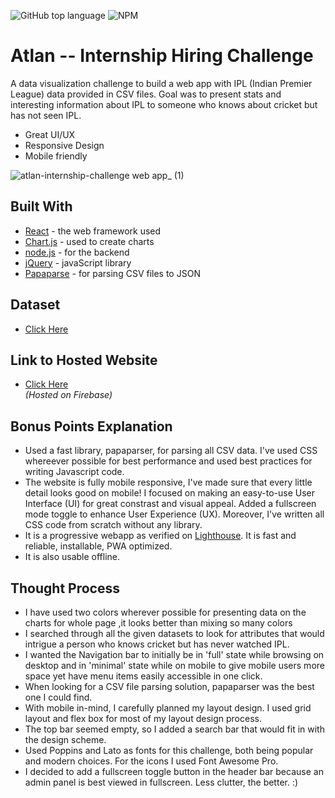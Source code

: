 ![GitHub top language](https://img.shields.io/github/languages/top/aakash2408/Atlan---Internship-Challenge) ![NPM](https://img.shields.io/npm/l/npm)

# Atlan -- Internship Hiring Challenge

A data visualization challenge to build a web app with IPL (Indian Premier League) data provided in CSV files. Goal was to present stats and interesting information about IPL to someone who knows about cricket but has not seen IPL.

  - Great UI/UX
  - Responsive Design
  - Mobile friendly

![atlan-internship-challenge web app_ (1)](https://user-images.githubusercontent.com/47134609/89071412-4a191600-d394-11ea-8285-860a06ca0a58.png)

## Built With
  - [React](https://reactjs.org/) - the web framework used
  - [Chart.js](https://www.chartjs.org/) - used to create charts
  - [node.js](http://nodejs.org) - for the backend
  - [jQuery](http://jquery.com) - javaScript library
  - [Papaparse](https://www.papaparse.com/) - for parsing CSV files to JSON

## Dataset
  - [Click Here](https://www.kaggle.com/saurav9786/indian-premier-league-match-analysis)  

## Link to Hosted Website
  - [Click Here](https://atlan-internship-challenge.web.app/)  
  *(Hosted on Firebase)*

## Bonus Points Explanation
  - Used a fast library, papaparser, for parsing all CSV data. I've used CSS whereever possible for best performance and used best practices for writing Javascript code. 
  - The website is fully mobile responsive, I've made sure that every little detail looks good on mobile! I focused on making an easy-to-use User Interface (UI) for great constrast and visual appeal. Added a fullscreen mode toggle to enhance User Experience (UX). Moreover, I've written all CSS code from scratch without any library.
  - It is a progressive webapp as verified on [Lighthouse](https://developers.google.com/web/tools/lighthouse/). It is fast and reliable, installable, PWA optimized.
  - It is also usable offline.
  
## Thought Process
  - I have used two colors wherever possible for presenting data on the charts for whole page ,it looks better than mixing so many colors 
  - I searched through all the given datasets to look for attributes that would intrigue a person who knows cricket but has never watched IPL. 
  - I wanted the Navigation bar to initially be in 'full' state while browsing on desktop and in 'minimal' state while on mobile to give mobile users more space       yet have menu items easily accessible in one click.
  - When looking for a CSV file parsing solution, papaparser was the best one I could find.
  - With mobile in-mind, I carefully planned my layout design. I used grid layout and flex box for most of       my layout design process.
  - The top bar seemed empty, so I added a search bar that would fit in with the design scheme.
  - Used Poppins and Lato as fonts for this challenge, both being popular and modern choices. For the icons I used Font Awesome Pro.
  - I decided to add a fullscreen toggle button in the header bar because an admin panel is best viewed in fullscreen. Less clutter, the better. :)
  

